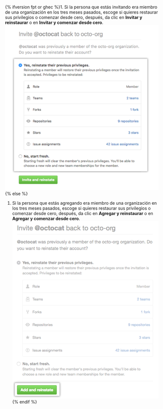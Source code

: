 {% ifversion fpt or ghec %}1. Si la persona que estás invitando era miembro de una organización en los tres meses pasados, escoge si quieres restaurar sus privilegios o comenzar desde cero, después, da clic en **Invitar y reinstaurar** o en **Invitar y comenzar desde cero**.
  ![Decide si quieres restaurar los privilegios](/assets/images/help/organizations/choose_whether_to_restore_org_member_info.png){% else %}
1. Si la persona que estás agregando era miembro de una organización en los tres meses pasados, escoge si quieres restaurar sus privilegios o comenzar desde cero, después, da clic en **Agregar y reinstaurar** o en **Agregar y comenzar desde cero**. ![Choose whether to restore privileges](/assets/images/help/organizations/choose_whether_to_restore_org_member_info_ghe.png){% endif %}
